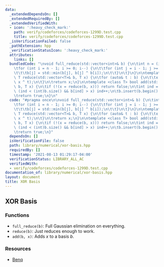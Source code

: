 ```yaml
---
data:
  _extendedDependsOn: []
  _extendedRequiredBy: []
  _extendedVerifiedWith:
  - icon: ':heavy_check_mark:'
    path: verify/codeforces/codeforces-1299D.test.cpp
    title: verify/codeforces/codeforces-1299D.test.cpp
  _isVerificationFailed: false
  _pathExtension: hpp
  _verificationStatusIcon: ':heavy_check_mark:'
  attributes:
    links: []
  bundledCode: "\nvoid full_reduce(std::vector<int>& b) {\n\tint n = (int)b.size();\n\
    \tfor (int i = n - 1; i >= 0; i--) {\n\t\tfor (int j = i - 1; j >= 0; j--) {\n\
    \t\t\tb[j] = std::min(b[j], b[j] ^ b[i]);\n\t\t}\n\t}\n}\n\ntemplate <class T>\
    \ T reduce(std::vector<T>& b, T x) {\n\tfor (auto& t : b) {\n\t\tx = std::min(x,\
    \ x ^ t);\n\t}\n\treturn x;\n}\n\ntemplate <class T> bool add(std::vector<T>&\
    \ b, T x) {\n\tif (!(x = reduce(b, x))) return false;\n\tint ind = 0;\n\twhile\
    \ (ind < (int)b.size() && b[ind] > x) ind++;\n\tb.insert(b.begin() + ind, x);\n\
    \treturn true;\n}\n"
  code: "#pragma once\n\nvoid full_reduce(std::vector<int>& b) {\n\tint n = (int)b.size();\n\
    \tfor (int i = n - 1; i >= 0; i--) {\n\t\tfor (int j = i - 1; j >= 0; j--) {\n\
    \t\t\tb[j] = std::min(b[j], b[j] ^ b[i]);\n\t\t}\n\t}\n}\n\ntemplate <class T>\
    \ T reduce(std::vector<T>& b, T x) {\n\tfor (auto& t : b) {\n\t\tx = std::min(x,\
    \ x ^ t);\n\t}\n\treturn x;\n}\n\ntemplate <class T> bool add(std::vector<T>&\
    \ b, T x) {\n\tif (!(x = reduce(b, x))) return false;\n\tint ind = 0;\n\twhile\
    \ (ind < (int)b.size() && b[ind] > x) ind++;\n\tb.insert(b.begin() + ind, x);\n\
    \treturn true;\n}"
  dependsOn: []
  isVerificationFile: false
  path: library/numerical/xor-basis.hpp
  requiredBy: []
  timestamp: '2021-08-13 01:29:17-04:00'
  verificationStatus: LIBRARY_ALL_AC
  verifiedWith:
  - verify/codeforces/codeforces-1299D.test.cpp
documentation_of: library/numerical/xor-basis.hpp
layout: document
title: XOR Basis
---
```


## XOR Basis

### Functions
- `full_reduce(b)`: Full Gaussian elimination on everything. 
- `reduce(b)`: Just reduces enough to work. 
- `add(b, x)`: Adds $x$ to a basis $b$. 

### Resources
- [Benq](https://github.com/bqi343/USACO/blob/4aa96cd195a770c3a7f8977441020036d84b4f24/Implementations/content/numerical/Matrix%20(11.3)/XorBasis.h)
